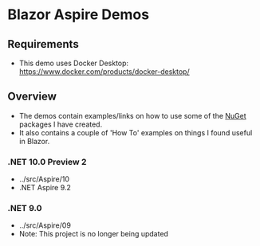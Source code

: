# Blazor Aspire Demos 

## Requirements
- This demo uses Docker Desktop: https://www.docker.com/products/docker-desktop/

## Overview
- The demos contain examples/links on how to use some of the [NuGet](https://www.nuget.org/packages?q=marqdouj) packages I have created.
- It also contains a couple of 'How To' examples on things I found useful in Blazor.

### .NET 10.0 Preview 2
- ../src/Aspire/10
- .NET Aspire 9.2

### .NET 9.0
- ../src/Aspire/09
- Note: This project is no longer being updated

